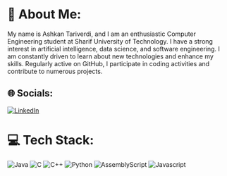 # 💫 About Me:
My name is Ashkan Tariverdi, and I am an enthusiastic Computer Engineering student at Sharif University of Technology. I have a strong interest in artificial intelligence, data science, and software engineering. I am constantly driven to learn about new technologies and enhance my skills. Regularly active on GitHub, I participate in coding activities and contribute to numerous projects.


## 🌐 Socials:
[![LinkedIn](https://img.shields.io/badge/LinkedIn-%230077B5.svg?logo=linkedin&logoColor=white)](https://linkedin.com/in/https://linkedin.com/in/ashkantariverdi) 

# 💻 Tech Stack:
![Java](https://img.shields.io/badge/java-%23ED8B00.svg?style=for-the-badge&logo=openjdk&logoColor=white) ![C](https://img.shields.io/badge/c-%2300599C.svg?style=for-the-badge&logo=c&logoColor=white) ![C++](https://img.shields.io/badge/c++-%2300599C.svg?style=for-the-badge&logo=c%2B%2B&logoColor=white) ![Python](https://img.shields.io/badge/python-3670A0?style=for-the-badge&logo=python&logoColor=ffdd54) ![AssemblyScript](https://img.shields.io/badge/assembly%20script-%23000000.svg?style=for-the-badge&logo=assemblyscript&logoColor=white) ![Javascript](https://shields.io/badge/JavaScript-F7DF1E?logo=JavaScript&logoColor=white&style=for-the-badge)
